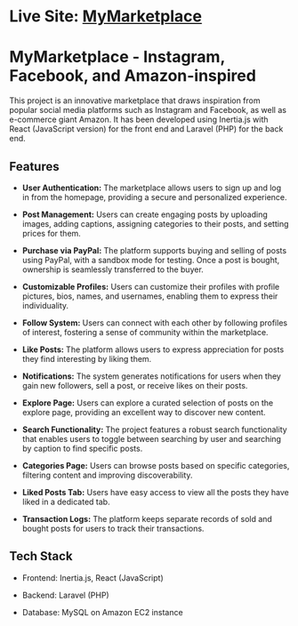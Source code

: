 # Live Site: [MyMarketplace](http://ec2-3-21-37-47.us-east-2.compute.amazonaws.com:8000/)

# MyMarketplace - Instagram, Facebook, and Amazon-inspired

This project is an innovative marketplace that draws inspiration from popular social media platforms such as Instagram and Facebook, as well as e-commerce giant Amazon. It has been developed using Inertia.js with React (JavaScript version) for the front end and Laravel (PHP) for the back end.

## Features

- **User Authentication:** The marketplace allows users to sign up and log in from the homepage, providing a secure and personalized experience.

- **Post Management:** Users can create engaging posts by uploading images, adding captions, assigning categories to their posts, and setting prices for them.

- **Purchase via PayPal:** The platform supports buying and selling of posts using PayPal, with a sandbox mode for testing. Once a post is bought, ownership is seamlessly transferred to the buyer.

- **Customizable Profiles:** Users can customize their profiles with profile pictures, bios, names, and usernames, enabling them to express their individuality.

- **Follow System:** Users can connect with each other by following profiles of interest, fostering a sense of community within the marketplace.

- **Like Posts:** The platform allows users to express appreciation for posts they find interesting by liking them.

- **Notifications:** The system generates notifications for users when they gain new followers, sell a post, or receive likes on their posts.

- **Explore Page:** Users can explore a curated selection of posts on the explore page, providing an excellent way to discover new content.

- **Search Functionality:** The project features a robust search functionality that enables users to toggle between searching by user and searching by caption to find specific posts.

- **Categories Page:** Users can browse posts based on specific categories, filtering content and improving discoverability.

- **Liked Posts Tab:** Users have easy access to view all the posts they have liked in a dedicated tab.

- **Transaction Logs:** The platform keeps separate records of sold and bought posts for users to track their transactions.

## Tech Stack

- Frontend: Inertia.js, React (JavaScript)

- Backend: Laravel (PHP)

- Database: MySQL on Amazon EC2 instance

